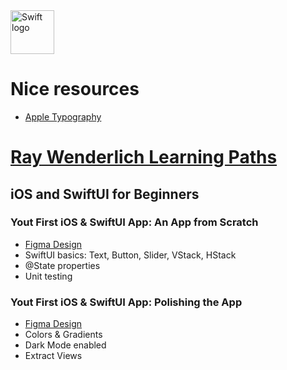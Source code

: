 <img src="https://swift.org/assets/images/swift.svg" alt="Swift logo" height="70" >

# Nice resources
* [Apple Typography](https://developer.apple.com/design/human-interface-guidelines/foundations/typography/)

# [Ray Wenderlich Learning Paths](https://www.raywenderlich.com/ios/paths/learn)

## iOS and SwiftUI for Beginners

### Yout First iOS & SwiftUI App: An App from Scratch
* [Figma Design](https://www.figma.com/file/3MBMeYd2hP4rajTbHnZL0z/Bullseye?node-id=0%3A1)
* SwiftUI basics: Text, Button, Slider, VStack, HStack
* @State properties
* Unit testing

### Yout First iOS & SwiftUI App: Polishing the App
* [Figma Design](https://www.figma.com/file/3MBMeYd2hP4rajTbHnZL0z/Bullseye?node-id=0%3A1)
* Colors & Gradients
* Dark Mode enabled
* Extract Views
